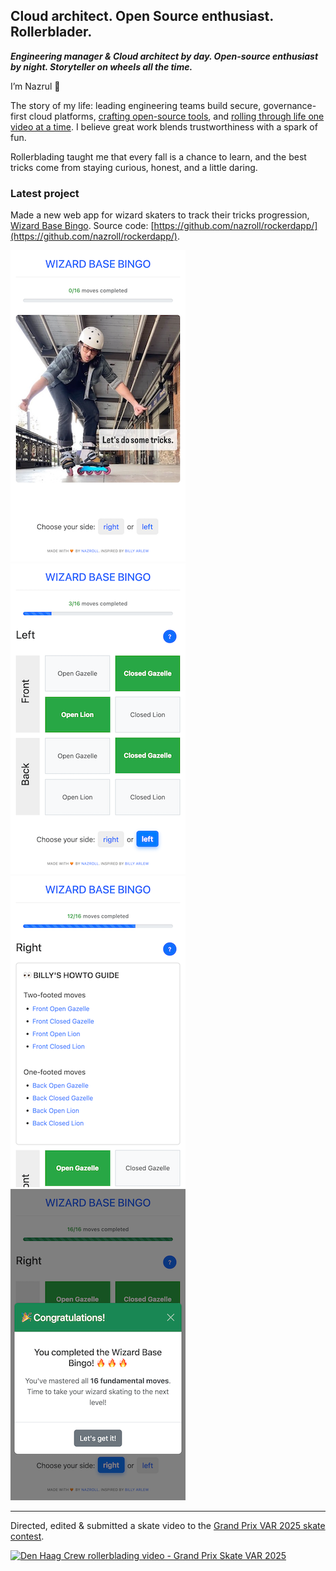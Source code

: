 ## Cloud architect. Open Source enthusiast. Rollerblader.

**_Engineering manager & Cloud architect by day. Open-source enthusiast by night. Storyteller on wheels all the time._**

I’m Nazrul 👋 

The story of my life: leading engineering teams build secure, governance-first cloud platforms, [crafting open-source tools](https://github.com/nazroll), and [rolling through life one video at a time](https://www.youtube.com/nazroll). I believe great work blends trustworthiness with a spark of fun. 

Rollerblading taught me that every fall is a chance to learn, and the best tricks come from staying curious, honest, and a little daring.

### Latest project

Made a new web app for wizard skaters to track their tricks progression, [Wizard Base Bingo](https://nazroll.com/rockerdapp/). Source code: [https://github.com/nazroll/rockerdapp/](https://github.com/nazroll/rockerdapp/).

![Screenshot 1](docs/wizard-base-bingo-1.png)
![Screenshot 2](docs/wizard-base-bingo-2.png)
![Screenshot 3](docs/wizard-base-bingo-4.png)
![Screenshot 3](docs/wizard-base-bingo-3.png)


---

Directed, edited &amp; submitted a skate video to the [Grand Prix VAR 2025 skate contest](https://www.youtube.com/watch?v=TLCJC9tVLGM). 

[![Den Haag Crew rollerblading video - Grand Prix Skate VAR 2025](https://img.youtube.com/vi/qu6qnvLbIqc/0.jpg)](https://www.youtube.com/watch?v=qu6qnvLbIqc)
